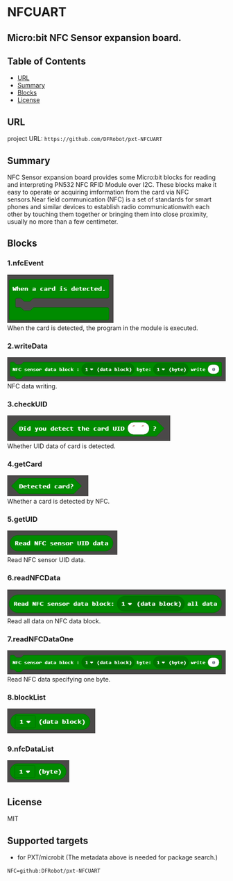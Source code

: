 # NFCUART

## Micro:bit NFC Sensor expansion board.

## Table of Contents

* [URL](#url)
* [Summary](#summary)
* [Blocks](#blocks)
* [License](#license)

## URL
project URL: ```https://github.com/DFRobot/pxt-NFCUART```

## Summary
NFC Sensor expansion board provides some Micro:bit blocks for reading and interpreting PN532 NFC RFID Module over I2C. These blocks make it easy to operate or acquiring imformation from the card via NFC sensors.Near field communication (NFC) is a set of standards for smart phones and similar devices to establish radio communicationwith each other by touching them together or bringing them into close proximity, usually no more than a few centimeter.

## Blocks
### 1.nfcEvent
![image](https://github.com/DFRobot/pxt-NFCUART/blob/master/image/nfcEvent.png)<br>
When the card is detected, the program in the module is executed.

### 2.writeData
![image](https://github.com/DFRobot/pxt-NFCUART/blob/master/image/writeData.png)<br>
NFC data writing.

### 3.checkUID
![image](https://github.com/DFRobot/pxt-NFCUART/blob/master/image/checkUID.png)<br>
Whether UID data of card is detected.

### 4.getCard
![image](https://github.com/DFRobot/pxt-NFCUART/blob/master/image/getCard.png)<br>
Whether a card is detected by NFC.

### 5.getUID
![image](https://github.com/DFRobot/pxt-NFCUART/blob/master/image/getUID.png)<br>
Read NFC sensor UID data.

### 6.readNFCData
![image](https://github.com/DFRobot/pxt-NFCUART/blob/master/image/readNFCData.png)<br>
Read all data on NFC data block.

### 7.readNFCDataOne
![image](https://github.com/DFRobot/pxt-NFCUART/blob/master/image/writeData.png)<br>
Read NFC data specifying one byte.

### 8.blockList
![image](https://github.com/DFRobot/pxt-NFCUART/blob/master/image/blockList.png)<br>

### 9.nfcDataList
![image](https://github.com/DFRobot/pxt-NFCUART/blob/master/image/nfcDataList.png)<br>

## License

MIT

## Supported targets

* for PXT/microbit
(The metadata above is needed for package search.)
```package
NFC=github:DFRobot/pxt-NFCUART
```
